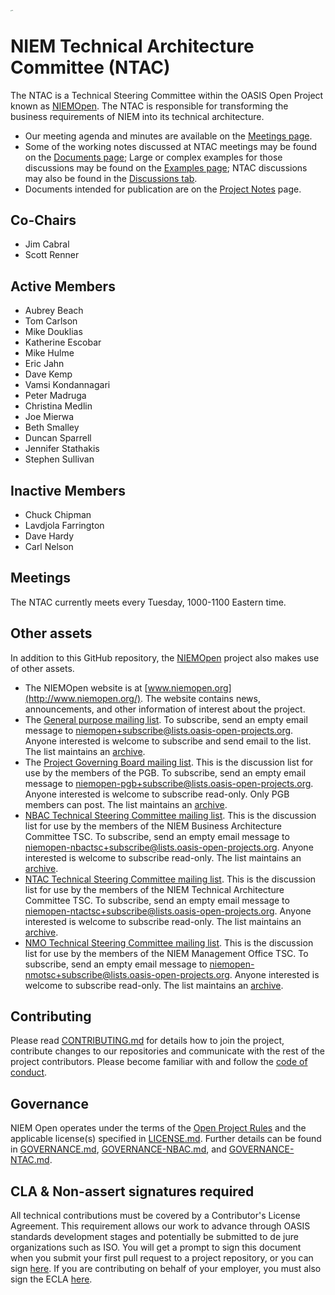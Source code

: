 [<img src="https://github.com/niemopen/oasis-open-project/raw/main/artwork/NIEM-NO-Logo-v5.png" alt="img" style="zoom:10%;" />](https://github.com/niemopen/oasis-open-project/blob/main/artwork/NIEM-NO-Logo-v5.png)

# NIEM Technical Architecture Committee (NTAC)

The NTAC is a Technical Steering Committee within the OASIS Open Project known as [NIEMOpen](https://github.com/niemopen/oasis-open-project).  The NTAC is responsible for transforming the business requirements of NIEM into its technical architecture.  

* Our meeting agenda and minutes are available on the [Meetings page](meetings/README.md).  
* Some of the working notes discussed at NTAC meetings may be found on the [Documents page](documents/README.md); 
  Large or complex examples for those discussions may be found on the [Examples page](examples/README.md);
  NTAC discussions may also be found in the [Discussions tab](https://github.com/niemopen/ntac-admin/discussions).  
* Documents intended for publication are on the [Project Notes](project-notes/README.md) page.

## Co-Chairs

* Jim Cabral
* Scott Renner

## Active Members

  - Aubrey Beach
  - Tom Carlson
  - Mike Douklias
  - Katherine Escobar
  - Mike Hulme
  - Eric Jahn
  - Dave Kemp
  - Vamsi Kondannagari
  - Peter Madruga
  - Christina Medlin
  - Joe Mierwa
  - Beth Smalley
  - Duncan Sparrell
  - Jennifer Stathakis
  - Stephen Sullivan

## Inactive Members

  - Chuck Chipman
  - Lavdjola Farrington
  - Dave Hardy
  - Carl Nelson

## Meetings

The NTAC currently meets every Tuesday, 1000-1100 Eastern time.  

## Other assets

In addition to this GitHub repository, the [NIEMOpen](https://github.com/niemopen/oasis-open-project) project also makes use of other assets.

- The NIEMOpen website is at [www.niemopen.org](http://www.niemopen.org/). The website contains news, announcements, and other information of interest about the project.
- The [General purpose mailing list](https://lists.oasis-open-projects.org/g/niemopen). To subscribe, send an empty email message to [niemopen+subscribe@lists.oasis-open-projects.org](mailto:niemopen+subscribe@lists.oasis-open-projects.org). Anyone interested is welcome to subscribe and send email to the list. The list maintains an [archive](https://lists.oasis-open-projects.org/g/niemopen/messages).
- The [Project Governing Board mailing list](https://lists.oasis-open-projects.org/g/niemopen-pgb). This is the discussion list for use by the members of the PGB. To subscribe, send an empty email message to [niemopen-pgb+subscribe@lists.oasis-open-projects.org](mailto:niemopen-pgb+subscribe@lists.oasis-open-projects.org). Anyone interested is welcome to subscribe read-only. Only PGB members can post. The list maintains an [archive](https://lists.oasis-open-projects.org/g/niemopen-pgb/messages).
- [NBAC Technical Steering Committee mailing list](https://lists.oasis-open-projects.org/g/niemopen-nbactsc). This is the discussion list for use by the members of the NIEM Business Architecture Committee TSC. To subscribe, send an empty email message to [niemopen-nbactsc+subscribe@lists.oasis-open-projects.org](mailto:niemopen-nbactsc+subscribe@lists.oasis-open-projects.org). Anyone interested is welcome to subscribe read-only. The list maintains an [archive](https://lists.oasis-open-projects.org/g/niemopen-nbactsc/messages).
- [NTAC Technical Steering Committee mailing list](https://lists.oasis-open-projects.org/g/niemopen-ntactsc). This is the discussion list for use by the members of the NIEM Technical Architecture Committee TSC. To subscribe, send an empty email message to [niemopen-ntactsc+subscribe@lists.oasis-open-projects.org](mailto:niemopen-ntactsc+subscribe@lists.oasis-open-projects.org). Anyone interested is welcome to subscribe read-only. The list maintains an [archive](https://lists.oasis-open-projects.org/g/niemopen-ntactsc/messages).
- [NMO Technical Steering Committee mailing list](https://lists.oasis-open-projects.org/g/niemopen-nmotsc). This is the discussion list for use by the members of the NIEM Management Office TSC. To subscribe, send an empty email message to [niemopen-nmotsc+subscribe@lists.oasis-open-projects.org](mailto:niemopen-nmotsc+subscribe@lists.oasis-open-projects.org). Anyone interested is welcome to subscribe read-only. The list maintains an [archive](https://lists.oasis-open-projects.org/g/niemopen-nmotsc/messages).

## Contributing

Please read [CONTRIBUTING.md](https://github.com/niemopen/ntac-admin/blob/main/CONTRIBUTING.md) for details how to join the project, contribute changes to our repositories and communicate with the rest of the project contributors. Please become familiar with and follow the [code of conduct](https://www.oasis-open.org/policies-guidelines/oasis-participants-code-of-conduct/).

## Governance

NIEM Open operates under the terms of the [Open Project Rules](https://www.oasis-open.org/policies-guidelines/open-projects-process) and the applicable license(s) specified in [LICENSE.md](https://github.com/niemopen/ntac-admin/blob/main/LICENSE.md). Further details can be found in [GOVERNANCE.md](https://github.com/niemopen/ntac-admin/blob/main/GOVERNANCE.md), [GOVERNANCE-NBAC.md](https://github.com/niemopen/ntac-admin/blob/main/GOVERNANCE-NBAC.md), and [GOVERNANCE-NTAC.md](https://github.com/niemopen/ntac-admin/blob/main/GOVERNANCE-NTAC.md).

## CLA & Non-assert signatures required

All technical contributions must be covered by a Contributor's License Agreement. This requirement allows our work to advance through OASIS standards development stages and potentially be submitted to de jure organizations such as ISO. You will get a prompt to sign this document when you submit your first pull request to a project repository, or you can sign [here](https://www.oasis-open.org/open-projects/cla/oasis-open-projects-individual-contributor-license-agreement-i-cla/). If you are contributing on behalf of your employer, you must also sign the ECLA [here](https://www.oasis-open.org/open-projects/cla/entity-cla-20210630/).
